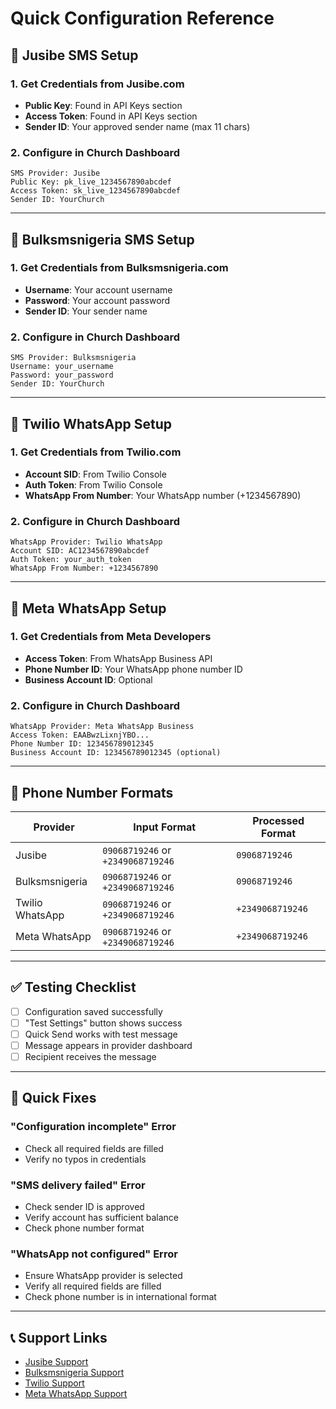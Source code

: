 # Quick Configuration Reference

## 🚀 Jusibe SMS Setup

### 1. Get Credentials from Jusibe.com
- **Public Key**: Found in API Keys section
- **Access Token**: Found in API Keys section  
- **Sender ID**: Your approved sender name (max 11 chars)

### 2. Configure in Church Dashboard
```
SMS Provider: Jusibe
Public Key: pk_live_1234567890abcdef
Access Token: sk_live_1234567890abcdef
Sender ID: YourChurch
```

---

## 🚀 Bulksmsnigeria SMS Setup

### 1. Get Credentials from Bulksmsnigeria.com
- **Username**: Your account username
- **Password**: Your account password
- **Sender ID**: Your sender name

### 2. Configure in Church Dashboard
```
SMS Provider: Bulksmsnigeria
Username: your_username
Password: your_password
Sender ID: YourChurch
```

---

## 🚀 Twilio WhatsApp Setup

### 1. Get Credentials from Twilio.com
- **Account SID**: From Twilio Console
- **Auth Token**: From Twilio Console
- **WhatsApp From Number**: Your WhatsApp number (+1234567890)

### 2. Configure in Church Dashboard
```
WhatsApp Provider: Twilio WhatsApp
Account SID: AC1234567890abcdef
Auth Token: your_auth_token
WhatsApp From Number: +1234567890
```

---

## 🚀 Meta WhatsApp Setup

### 1. Get Credentials from Meta Developers
- **Access Token**: From WhatsApp Business API
- **Phone Number ID**: Your WhatsApp phone number ID
- **Business Account ID**: Optional

### 2. Configure in Church Dashboard
```
WhatsApp Provider: Meta WhatsApp Business
Access Token: EAABwzLixnjYBO...
Phone Number ID: 123456789012345
Business Account ID: 123456789012345 (optional)
```

---

## 📱 Phone Number Formats

| Provider | Input Format | Processed Format |
|----------|-------------|------------------|
| Jusibe | `09068719246` or `+2349068719246` | `09068719246` |
| Bulksmsnigeria | `09068719246` or `+2349068719246` | `09068719246` |
| Twilio WhatsApp | `09068719246` or `+2349068719246` | `+2349068719246` |
| Meta WhatsApp | `09068719246` or `+2349068719246` | `+2349068719246` |

---

## ✅ Testing Checklist

- [ ] Configuration saved successfully
- [ ] "Test Settings" button shows success
- [ ] Quick Send works with test message
- [ ] Message appears in provider dashboard
- [ ] Recipient receives the message

---

## 🔧 Quick Fixes

### "Configuration incomplete" Error
- Check all required fields are filled
- Verify no typos in credentials

### "SMS delivery failed" Error  
- Check sender ID is approved
- Verify account has sufficient balance
- Check phone number format

### "WhatsApp not configured" Error
- Ensure WhatsApp provider is selected
- Verify all required fields are filled
- Check phone number is in international format

---

## 📞 Support Links

- [Jusibe Support](https://jusibe.com/support)
- [Bulksmsnigeria Support](https://www.bulksmsnigeria.com/support)
- [Twilio Support](https://support.twilio.com)
- [Meta WhatsApp Support](https://developers.facebook.com/support)


